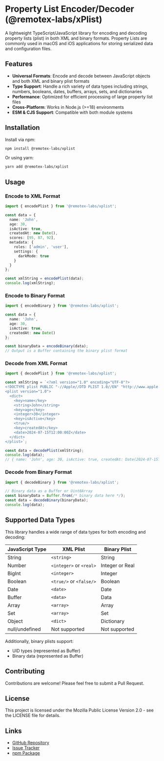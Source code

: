 # Property List Encoder/Decoder (@remotex-labs/xPlist)
A lightweight TypeScript/JavaScript library for encoding and decoding property lists (plist) in both XML and binary formats. Property Lists are commonly used in macOS and iOS applications for storing serialized data and configuration files.
[](https://www.npmjs.com/package/@remotex-labs/xplist)[](https://opensource.org/licenses/MPL-2.0)[](https://www.npmjs.com/package/@remotex-labs/xplist)

## Features
- **Universal Formats**: Encode and decode between JavaScript objects and both XML and binary plist formats
- **Type Support**: Handle a rich variety of data types including strings, numbers, booleans, dates, buffers, arrays, sets, and dictionaries
- **Performance**: Optimized for efficient processing of large property list files
- **Cross-Platform**: Works in Node.js (>=18) environments
- **ESM & CJS Support**: Compatible with both module systems

## Installation
Install via npm:
``` bash
npm install @remotex-labs/xplist
```
Or using yarn:
``` bash
yarn add @remotex-labs/xplist
```

## Usage
### Encode to XML Format
``` typescript
import { encodePlist } from '@remotex-labs/xplist';

const data = {
  name: 'John',
  age: 30,
  isActive: true,
  createdAt: new Date(),
  scores: [95, 87, 92],
  metadata: {
    roles: ['admin', 'user'],
    settings: {
      darkMode: true
    }
  }
};

const xmlString = encodePlist(data);
console.log(xmlString);
```

### Encode to Binary Format
``` typescript
import { encodeBinary } from '@remotex-labs/xplist';

const data = {
  name: 'John',
  age: 30,
  isActive: true,
  createdAt: new Date()
};

const binaryData = encodeBinary(data);
// Output is a Buffer containing the binary plist format
```

### Decode from XML Format
``` typescript
import { decodePlist } from '@remotex-labs/xplist';

const xmlString = `<?xml version="1.0" encoding="UTF-8"?>
<!DOCTYPE plist PUBLIC "-//Apple//DTD PLIST 1.0//EN" "http://www.apple.com/DTDs/PropertyList-1.0.dtd">
<plist version="1.0">
  <dict>
    <key>name</key>
    <string>John</string>
    <key>age</key>
    <integer>30</integer>
    <key>isActive</key>
    <true/>
    <key>createdAt</key>
    <date>2024-07-15T12:00:00Z</date>
  </dict>
</plist>`;

const data = decodePlist(xmlString);
console.log(data);
// { name: 'John', age: 30, isActive: true, createdAt: Date(2024-07-15T12:00:00.000Z) }
```

### Decode from Binary Format
``` typescript
import { decodeBinary } from '@remotex-labs/xplist';

// Binary data as a Buffer or Uint8Array
const binaryData = Buffer.from(/* binary data here */);
const data = decodeBinary(binaryData);
console.log(data);
```

## Supported Data Types
This library handles a wide range of data types for both encoding and decoding:

| JavaScript Type | XML Plist               | Binary Plist    |
| --- |-------------------------|-----------------|
| String | `<string>`              | String          |
| Number | `<integer>` or `<real>` | Integer or Real |
| BigInt | `<integer>`             | Integer         |
| Boolean | `<true/>` or `<false/>` | Boolean         |
| Date | `<date>`                | Date            |
| Buffer | `<data>`                | Data            |
| Array | `<array>`               | Array           |
| Set | `<array>`               | Set             |
| Object | `<dict>`                | Dictionary      |
| null/undefined | Not supported           | Not supported   |
Additionally, binary plists support:
- UID types (represented as Buffer)
- Binary data (represented as Buffer)

## Contributing
Contributions are welcome! Please feel free to submit a Pull Request.

## License
This project is licensed under the Mozilla Public License Version 2.0 - see the LICENSE file for details.

## Links
- [GitHub Repository](https://github.com/remotex-lab/xPlist)
- [Issue Tracker](https://github.com/remotex-lab/xPlist/issues)
- [npm Package](https://www.npmjs.com/package/@remotex-labs/xplist)
